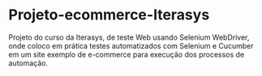 # Projeto-ecommerce-Iterasys
Projeto do curso da Iterasys, de teste Web usando Selenium WebDriver, onde coloco em prática testes automatizados com Selenium e Cucumber em um site exemplo de e-commerce para execução dos processos de automação.
